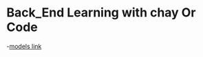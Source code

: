 # Back_End Learning with chay Or Code

-[models link](https://app.eraser.io/workspace/YtPqZ1VogxGy1jzIDkzj)